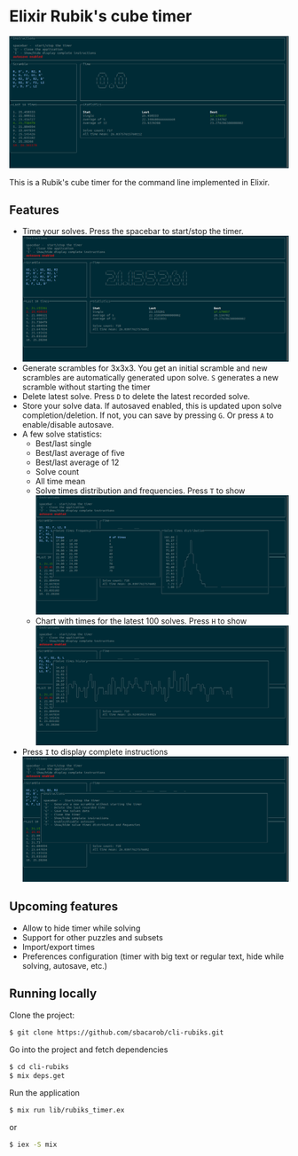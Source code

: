 # Elixir Rubik's cube timer

![initial state screenshot](doc/initial_screenshot.png)

This is a Rubik's cube timer for the command line implemented in Elixir.

## Features

* Time your solves. Press the spacebar to start/stop the timer.
![solved state screenshot](doc/solved_screenshot.png)
* Generate scrambles for 3x3x3. You get an initial scramble and new scrambles are automatically generated upon solve. `S` generates a new scramble without starting the timer
* Delete latest solve. Press `D` to delete the latest recorded solve.
* Store your solve data. If autosaved enabled, this is updated upon solve completion/deletion. If not, you can save by pressing `G`. Or press `A` to enable/disable autosave.
* A few solve statistics:
  * Best/last single
  * Best/last average of five
  * Best/last average of 12
  * Solve count
  * All time mean
  * Solve times distribution and frequencies. Press `T` to show ![distribution screenshot](doc/distribution_screenshot.png)
  * Chart with times for the latest 100 solves. Press `H` to show ![history screenshot](doc/history_screenshot.png)
* Press `I` to display complete instructions ![instructions screenshot](doc/instructions_screenshot.png)

## Upcoming features

* Allow to hide timer while solving
* Support for other puzzles and subsets
* Import/export times
* Preferences configuration (timer with big text or regular text, hide while solving, autosave, etc.)

## Running locally

Clone the project:

```bash
$ git clone https://github.com/sbacarob/cli-rubiks.git
```

Go into the project and fetch dependencies

```bash
$ cd cli-rubiks
$ mix deps.get
```

Run the application

```bash
$ mix run lib/rubiks_timer.ex
```

or

```bash
$ iex -S mix
```